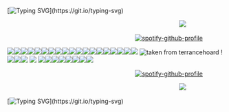 [![Typing SVG](https://readme-typing-svg.demolab.com?font=Source+Code+Pro&pause=20000&color=FF48A272&center=true&width=900&lines=%231+jeff+the+killer+fan+%3E_%3E+!!!!)](https://git.io/typing-svg)

⠀⠀⠀⠀⠀⠀⠀⠀⠀⠀⠀⠀⠀⠀⠀⠀⠀⠀⠀⠀⠀⠀⠀⠀⠀⠀⠀⠀⠀⠀⠀⠀⠀⠀⠀⠀⠀⠀⠀![](https://komarev.com/ghpvc/?username=autopsycutie&color=68152d)

⠀⠀⠀⠀⠀⠀⠀⠀⠀⠀⠀⠀⠀⠀⠀⠀⠀⠀⠀⠀⠀⠀⠀⠀⠀⠀⠀⠀⠀[![spotify-github-profile](https://spotify-github-profile.kittinanx.com/api/view?uid=rcz1t3kpewneahhisy6hhxu1j&cover_image=true&theme=natemoo-re&show_offline=false&background_color=121212&interchange=false&bar_color=8f8f8f&bar_color_cover=false)](https://github.com/kittinan/spotify-github-profile)

![](https://i.imgur.com/t8qhMrG.png)![](https://i.imgur.com/1T7PqZe.gif)![](https://i.imgur.com/bE325tu.png)![](https://i.imgur.com/jBf08OQ.png)![](https://i.imgur.com/0fs6nlB.gif)![](https://i.imgur.com/3GNHB2i.png)![](https://i.imgur.com/SQGpivi.jpeg)![](https://i.imgur.com/Iz1TXeP.png)![](https://i.imgur.com/SJ7f02i.png)![](https://i.imgur.com/LWyWL86.gif)![](https://i.imgur.com/nMySNeY.png)![](https://i.imgur.com/DvgxO1a.png)![](https://i.imgur.com/R8oPbsW.png)![](https://i.imgur.com/SfYTLdi.jpg)![](https://i.imgur.com/Truig1X.jpg)![](https://i.imgur.com/VayrVeC.png)![](https://i.imgur.com/fRKqc5x.png)![](https://i.imgur.com/aETF2Ps.jpg)![](https://i.imgur.com/RWLg7Wu.gif) ![taken from terrancehoard](https://i.imgur.com/FNJSERA.gif) !![](https://i.imgur.com/uPbR1qt.png)![](https://i.imgur.com/GjtXzJ9.png)![](https://i.imgur.com/gWJ1jlt.png) ![](https://i.imgur.com/XmwC2IW.gif) ![](https://i.imgur.com/dgfMrW1.png)![](https://i.imgur.com/2bEDgWR.png)![](https://i.imgur.com/RpWs20e.png)![](https://i.imgur.com/VrjT4RH.png)![](https://i.imgur.com/mmDQm8O.png)![](https://i.imgur.com/aRM8vfW.png)![](https://i.imgur.com/BgXF3NX.gif)![](https://i.imgur.com/Nl0IEpP.png)

⠀⠀⠀⠀⠀⠀⠀⠀⠀⠀⠀⠀⠀⠀⠀⠀⠀⠀⠀⠀⠀⠀⠀⠀⠀⠀⠀⠀⠀[![spotify-github-profile](https://spotify-github-profile.kittinanx.com/api/view?uid=rcz1t3kpewneahhisy6hhxu1j&cover_image=true&theme=natemoo-re&show_offline=false&background_color=121212&interchange=false&bar_color=8f8f8f&bar_color_cover=false)](https://github.com/kittinan/spotify-github-profile)


⠀⠀⠀⠀⠀⠀⠀⠀⠀⠀⠀⠀⠀⠀⠀⠀⠀⠀⠀⠀⠀⠀⠀⠀⠀⠀⠀⠀⠀⠀⠀⠀⠀⠀⠀⠀⠀⠀⠀![](https://komarev.com/ghpvc/?username=autopsycutie&color=68152d)

[![Typing SVG](https://readme-typing-svg.demolab.com?font=Source+Code+Pro&pause=20000&color=FF48A272&center=true&width=900&lines=%231+jeff+the+killer+fan+%3E_%3E+!!!!)](https://git.io/typing-svg)
